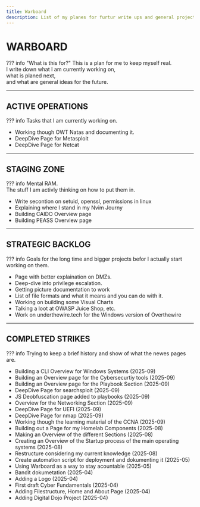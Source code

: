 ```yaml
---
title: Warboard
description: List of my planes for furtur write ups and general project ideas.  
---
```


# WARBOARD

??? info "What is this for?"
    This is a plan for me to keep myself real.  
    I write down what I am currently working on,  
    what is planed next,  
    and what are general ideas for the future.  

---
## ACTIVE OPERATIONS
??? info
    Tasks that I am currently working on.

- Working though OWT Natas and documenting it.
- DeepDive Page for Metasploit
- DeepDive Page for Netcat

---
## STAGING ZONE
??? info 
    Mental RAM.  
    The stuff I am activly thinking on how to put them in.  

- Write secontion on setuid, openssl, permissions in linux
- Explaining where I stand in my Nvim Journy
- Building CAIDO Overview page
- Building PEASS Overview page

---
## STRATEGIC BACKLOG
??? info
    Goals for the long time and bigger projects befor I actually start working on them.  

- Page with better explaination on DMZs. 
- Deep-dive into privilege escalation.
- Getting picture documentation to work
- List of file formats and what it means and you can do with it. 
- Working on building some Visual Charts
- Talking a loot at OWASP Juice Shop, etc. 
- Work on underthewire.tech for the Windows version of Overthewire

---
## COMPLETED STRIKES
??? info
    Trying to keep a brief history and show of what the newes pages are.  

- Building a CLI Overview for Windows Systems (2025-09)
- Building an Overview page for the Cybersecurtiy tools (2025-09)
- Building an Overview page for the Playbook Section (2025-09)
- DeepDive Page for searchsploit (2025-09)
- JS Deobfuscation page added to playbooks (2025-09)
- Overview for the Networking Section (2025-09)
- DeepDive Page for UEFI (2025-09)
- DeepDive Page for nmap (2025-09)
- Working though the learning material of the CCNA (2025-09)
- Building out a Page for my Homelab Components (2025-08)
- Making an Overview of the different Sections (2025-08)
- Creating an Overview of the Startup process of the main operating systems (2025-08)
- Restructure considering my current knowledge (2025-08)
- Create automation script for deployment and dokumenting it (2025-05)
- Using Warboard as a way to stay acountable (2025-05)
- Bandit dokumetation (2025-04)
- Adding a Logo (2025-04)
- First draft Cyber Fundamentals (2025-04)
- Adding Filestructure, Home and About Page (2025-04)
- Adding Digital Dojo Project (2025-04)
